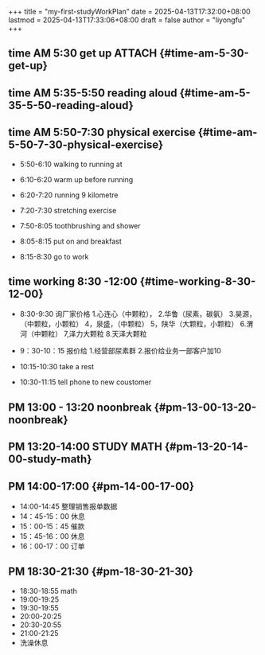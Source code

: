 +++
title = "my-first-studyWorkPlan"
date = 2025-04-13T17:32:00+08:00
lastmod = 2025-04-13T17:33:06+08:00
draft = false
author = "liyongfu"
+++

## time AM 5:30       get up <span class="tag"><span class="ATTACH">ATTACH</span></span> {#time-am-5-30-get-up}


## time AM 5:35-5:50  reading aloud {#time-am-5-35-5-50-reading-aloud}


## time AM 5:50-7:30  physical exercise {#time-am-5-50-7-30-physical-exercise}

-   5:50-6:10        walking to running at
-   6:10-6:20        warm up before running
-   6:20-7:20        running 9 kilometre
-   7:20-7:30        stretching exercise
-   7:50-8:05        toothbrushing and shower

-   8:05-8:15        put on and breakfast
-   8:15-8:30        go to work


## time working 8:30 -12:00 {#time-working-8-30-12-00}

-   8:30-9:30 询厂家价格
    1.心连心（中颗粒），
    2.华鲁（尿素，碳氨）
    3.昊源，（中颗粒，小颗粒）
    4，泉盛，（中颗粒）
    5，陕华（大颗粒，小颗粒）
    6.渭河（中颗粒）
    7,泽力大颗粒
    8.天泽大颗粒
-   9：30-10：15 报价给
    1.经营部尿素群
    2.报价给业务一部客户加10

-   10:15-10:30 take a rest
-   10:30-11:15 tell phone to new coustomer


## PM 13:00 - 13:20  noonbreak {#pm-13-00-13-20-noonbreak}


## PM 13:20-14:00 STUDY MATH {#pm-13-20-14-00-study-math}


## PM 14:00-17:00 {#pm-14-00-17-00}

-   14:00-14:45 整理销售报单数据
-   14：45-15：00 休息
-   15：00-15：45 催款
-   15：45-16：00 休息
-   16：00-17：00 订单


## PM 18:30-21:30 {#pm-18-30-21-30}

-   18:30-18:55 math
-   19:00-19:25
-   19:30-19:55
-   20:00-20:25
-   20:30-20:55
-   21:00-21:25
-   洗澡休息

